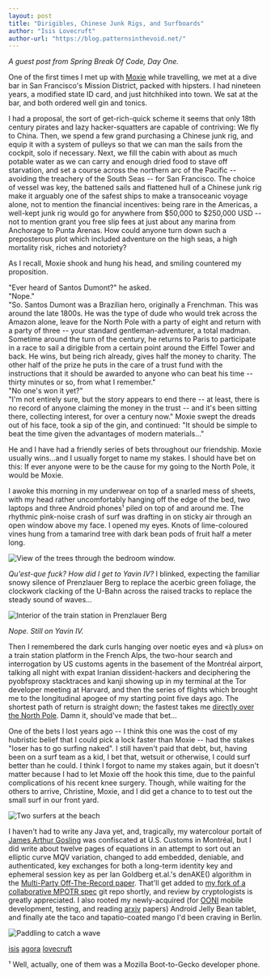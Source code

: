```yaml
---
layout: post
title: "Dirigibles, Chinese Junk Rigs, and Surfboards"
author: "Isis Lovecruft"
author-url: "https://blog.patternsinthevoid.net/"
---
```


*A guest post from Spring Break Of Code, Day One.*

One of the first times I met up with [Moxie](https://twitter.com/moxie) while travelling, we met at a dive bar in 
San Francisco's Mission District, packed with hipsters. I had nineteen years, a modified state ID card, and just 
hitchhiked into town. We sat at the bar, and both ordered well gin and tonics. 

I had a proposal, the sort of get-rich-quick scheme it seems that only 18th century pirates and lazy hacker-squatters are 
capable of contriving: We fly to China. Then, we spend a few grand purchasing a Chinese junk rig, and equip it with a system 
of pulleys so that we can man the sails from the cockpit, solo if necessary. Next, we fill the cabin with about as much potable 
water as we can carry and enough dried food to stave off starvation, and set a course across the northern arc of the 
Pacific -- avoiding the treachery of the South Seas -- for San Francisco. The choice of vessel was key, the battened sails 
and flattened hull of a Chinese junk rig make it arguably one of the safest ships to make a transoceanic voyage alone, not 
to mention the financial incentives: being rare in the Americas, a well-kept junk rig would go for anywhere from $50,000 
to $250,000 USD -- not to mention grant you free slip fees at just about any marina from Anchorage to Punta Arenas. How could 
anyone turn down such a preposterous plot which included adventure on the high seas, a high mortality risk, riches and notoriety?

<!--more-->

As I recall, Moxie shook and hung his head, and smiling countered my proposition.

"Ever heard of Santos Dumont?" he asked.  
"Nope."  
"So. Santos Dumont was a Brazilian hero, originally a Frenchman. This was around the late 1800s. He was the type of dude who 
would trek across the Amazon alone, leave for the North Pole with a party of eight and return with a party of three -- your 
standard gentleman-adventurer, a total madman. Sometime around the turn of the century, he returns to Paris to participate 
in a race to sail a dirigible from a certain point around the Eiffel Tower and back. He wins, but being rich already, gives half 
the money to charity. The other half of the prize he puts in the care of a trust fund with the instructions that it should be 
awarded to anyone who can beat his time -- thirty minutes or so, from what I remember."  
"No one's won it yet?"  
"I'm not entirely sure, but the story appears to end there -- at least, there is no record of anyone claiming the money in the 
trust -- and it's been sitting there, collecting interest, for over a century now." Moxie swept the dreads out of his face, 
took a sip of the gin, and continued: "It should be simple to beat the time given the advantages of modern materials..."

He and I have had a friendly series of bets throughout our friendship. Moxie usually wins...and I usually forget to name 
my stakes. I should have bet on this: If ever anyone were to be the cause for my going to the North Pole, it would be Moxie. 

I awoke this morning in my underwear on top of a snarled mess of sheets, with my head rather uncomfortably hanging off 
the edge of the bed, two laptops and three Android phones¹ piled on top of and around me. The rhythmic pink-noise 
crash of surf was drafting in on sticky air through an open window above my face. I opened my eyes. Knots of lime-coloured vines
 hung from a tamarind tree with dark bean pods of fruit half a meter long. 

<img src="/blog/images/tamarind.jpg" class="nice" alt="View of the trees through the bedroom window." />

*Qu'est-que fuck? How did I get to Yavin IV?*  I blinked, expecting the familiar snowy silence of Prenzlauer Berg to 
replace the acerbic green foliage, the clockwork clacking of the U-Bahn across the raised tracks to replace the steady 
sound of waves...

<img src="/blog/images/eberswalderstrasse-prenzlauerberg-hinterof.jpg" class="nice" alt="Interior of the train station in Prenzlauer Berg"/>

*Nope. Still on Yavin IV.*

Then I remembered the dark curls hanging over noetic eyes and «à plus» on a train station platform in the French Alps, 
the two-hour search and interrogation by US customs agents in the basement of the Montréal airport, talking all night with 
expat Iranian dissident-hackers and deciphering the pyobfsproxy stacktraces and kanji showing up in my terminal at the Tor 
developer meeting at Harvard, and then the series of flights which brought me to the longitudinal apogee of my starting point 
five days ago. The shortest path of return is straight down; the fastest takes me 
[directly over the North Pole](http://www.distance.to/Honolulu_Berlin). Damn it, should've made that bet...

One of the bets I lost years ago -- I think this one was the cost of my hubristic belief that I could pick a lock faster than 
Moxie -- had the stakes "loser has to go surfing naked". I still haven't paid that debt, but, having been on a surf team as a 
kid, I bet that, wetsuit or otherwise, I could surf better than he could. I think I forgot to name my stakes again, but it 
doesn't matter because I had to let Moxie off the hook this time, due to the painful complications of his recent knee surgery. 
Though, while waiting for the others to arrive, Christine, Moxie, and I did get a chance to to test out the small surf in 
our front yard.

<img src="/blog/images/surfsup.jpg" class="nice" alt="Two surfers at the beach" />

I haven't had to write any Java yet, and, tragically, my watercolour portait 
of [James Arthur Gosling](http://www.novosti.rs/upload/images/2011/03/3003j/james-gosling-java.jpg) was confiscated at U.S. 
Customs in Montréal, but I did write about twelve pages of equations in an attempt to sort out an elliptic curve MQV variation, 
changed to add embedded, deniable, and authenticated, key exchanges for both a long-term identity key and ephemeral session key 
as per Ian Goldberg et.al.'s denAKE() algorithm in the 
[Multi-Party Off-The-Record paper](http://www.cypherpunks.ca/~iang/pubs/mpotr.pdf). That'll get added 
to [my fork of a collaborative MPOTR spec](https://github.com/isislovecruft/mpOTR) git repo shortly, and review by 
cryptologists is greatly appreciated. I also rooted my newly-acquired (for [OONI](https://ooni.torproject.org/) mobile 
development, testing, and reading [arxiv](http://arxiv.org/) papers) Android Jelly Bean tablet, and finally ate the taco and 
tapatio-coated mango I'd been craving in Berlin.

<img src="/blog/images/paddlehard.jpg" class="nice" alt="Paddling to catch a wave" />

[isis](https://blog.patternsinthevoid.net) [agora](https://github.com/isislovecruft) [lovecruft](https://twitter.com/isislovecruft)

¹ Well, actually, one of them was a Mozilla Boot-to-Gecko developer phone.